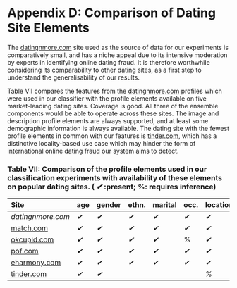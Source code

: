 # Appendix D: Comparison of Dating Site Elements


The [datingnmore.com](https://datingnmore.com) site used as the source of data
for our experiments is comparatively small, and has a niche appeal due to its
intensive moderation by experts in identifying online dating fraud.  It is
therefore worthwhile considering its comparability to other dating sites, as a
first step to understand the generalisability of our results.

Table VII compares the features from the
[datingnmore.com](https://datingnmore.com) profiles which were used in our
classifier with the profile elements available on five market-leading dating
sites.  Coverage is good. All three of the ensemble components would be able to
operate across these sites. The image and description profile elements are
always supported, and at least some demographic information is always available.
The dating site with the fewest profile elements in common with our features is
[tinder.com], which has a distinctive locality-based use case which may hinder
the form of international online dating fraud our system aims to detect.

### Table VII: Comparison of the profile elements used in our classification experiments with availability of these elements on popular dating sites.  ( *✔* :present; *%*: requires inference)

|Site             | age | gender | ethn. | marital | occ. | location | image | descr. |
|:----------------|-----|--------|-------|---------|------|----------|-------|--------|
|_datingnmore.com_| *✔* | *✔*	 | *✔*	 | 	*✔*|*✔*   | *✔*	     |*✔*    | *✔*    |
|[match.com]	  | *✔* | *✔*	 | *✔*	 | 	*✔*|*✔*   | *✔*	     |*✔*    | *✔*    |
|[okcupid.com]    | *✔* | *✔*	 | *✔*	 | 	*✔*|*%*   | *✔*	     |*✔*    | *✔*    |
|[pof.com] 	  | *✔* | *✔*	 | *✔*	 | 	*✔*|*✔*   | *✔*	     |*✔*    | *✔*    |
|[eharmony.com]   | *✔* | *✔*	 | *✔*	 | 	*✔*|*✔*   | *✔*	     |*✔*    | *✔*    |
|[tinder.com] 	  | *✔* | *✔*	 | 	 | 	   |      | *%*	     |*✔*    | *✔*    |

[match.com]: https://match.com 
[okcupid.com]: https://okcupid.com 
[pof.com]: https://pof.com 
[eharmony.com]: https://eharmony.com 
[tinder.com]: https://tinder.com
